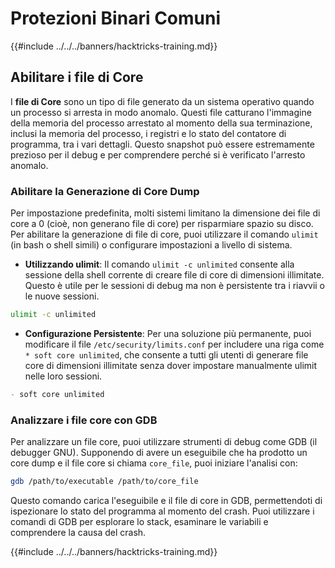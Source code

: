 # Protezioni Binari Comuni

{{#include ../../../banners/hacktricks-training.md}}

## Abilitare i file di Core

I **file di Core** sono un tipo di file generato da un sistema operativo quando un processo si arresta in modo anomalo. Questi file catturano l'immagine della memoria del processo arrestato al momento della sua terminazione, inclusi la memoria del processo, i registri e lo stato del contatore di programma, tra i vari dettagli. Questo snapshot può essere estremamente prezioso per il debug e per comprendere perché si è verificato l'arresto anomalo.

### **Abilitare la Generazione di Core Dump**

Per impostazione predefinita, molti sistemi limitano la dimensione dei file di core a 0 (cioè, non generano file di core) per risparmiare spazio su disco. Per abilitare la generazione di file di core, puoi utilizzare il comando `ulimit` (in bash o shell simili) o configurare impostazioni a livello di sistema.

- **Utilizzando ulimit**: Il comando `ulimit -c unlimited` consente alla sessione della shell corrente di creare file di core di dimensioni illimitate. Questo è utile per le sessioni di debug ma non è persistente tra i riavvii o le nuove sessioni.
```bash
ulimit -c unlimited
```
- **Configurazione Persistente**: Per una soluzione più permanente, puoi modificare il file `/etc/security/limits.conf` per includere una riga come `* soft core unlimited`, che consente a tutti gli utenti di generare file core di dimensioni illimitate senza dover impostare manualmente ulimit nelle loro sessioni.
```markdown
- soft core unlimited
```
### **Analizzare i file core con GDB**

Per analizzare un file core, puoi utilizzare strumenti di debug come GDB (il debugger GNU). Supponendo di avere un eseguibile che ha prodotto un core dump e il file core si chiama `core_file`, puoi iniziare l'analisi con:
```bash
gdb /path/to/executable /path/to/core_file
```
Questo comando carica l'eseguibile e il file di core in GDB, permettendoti di ispezionare lo stato del programma al momento del crash. Puoi utilizzare i comandi di GDB per esplorare lo stack, esaminare le variabili e comprendere la causa del crash.

{{#include ../../../banners/hacktricks-training.md}}
